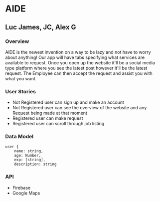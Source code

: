 # AIDE
## Luc James, JC, Alex G

### Overview
AIDE is the newest invention on a way to be lazy and not have to worry about anything! Our app will have tabs specifying what services are available to request. Once you open up the website it'll be a social media type platform where you see the latest post however it'll be the latest request. The Employee can then accept the request and assist you with what you want.

### User Stories
* Not Registered user can sign up and make an account
* Not Registered user can see the overview of the website and any Request being made at that moment
* Registered user can make request
* Registered user can scroll through job listing

### Data Model

```
user {
    name: string,
    age: Number,
    exp: [string],
    description: string
```

### API
* Firebase
* Google Maps